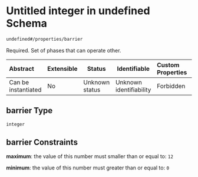 # Untitled integer in undefined Schema

```txt
undefined#/properties/barrier
```

Required. Set of phases that can operate other.


| Abstract            | Extensible | Status         | Identifiable            | Custom Properties | Additional Properties | Access Restrictions | Defined In                                                                              |
| :------------------ | ---------- | -------------- | ----------------------- | :---------------- | --------------------- | ------------------- | --------------------------------------------------------------------------------------- |
| Can be instantiated | No         | Unknown status | Unknown identifiability | Forbidden         | Allowed               | none                | [signal_phase.schema.json\*](../../out/signal_phase.schema.json "open original schema") |

## barrier Type

`integer`

## barrier Constraints

**maximum**: the value of this number must smaller than or equal to: `12`

**minimum**: the value of this number must greater than or equal to: `0`
